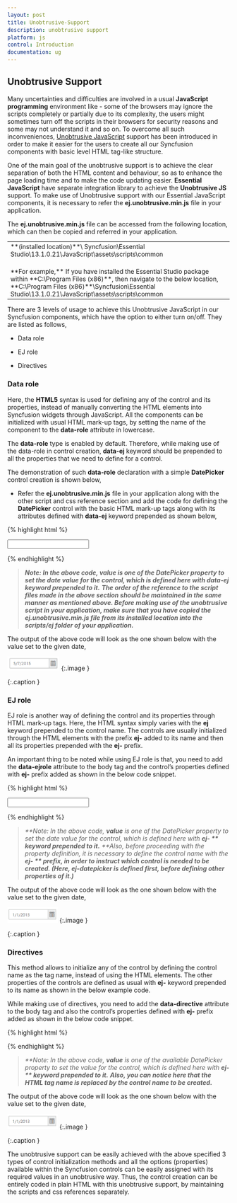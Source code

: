 ```yaml
---
layout: post
title: Unobtrusive-Support
description: unobtrusive support
platform: js
control: Introduction
documentation: ug
---
```


## Unobtrusive Support

Many uncertainties and difficulties are involved in a usual **JavaScript programming** environment like - some of the browsers may ignore the scripts completely or partially due to its complexity, the users might sometimes turn off the scripts in their browsers for security reasons and some may not understand it and so on. To overcome all such inconveniences, [Unobtrusive JavaScript](http://www.w3.org/wiki/The_principles_of_unobtrusive_JavaScript) support has been introduced in order to make it easier for the users to create all our Syncfusion components with basic level HTML tag-like structure. 

One of the main goal of the unobtrusive support is to achieve the clear separation of both the HTML content and behaviour, so as to enhance the page loading time and to make the code updating easier. **Essential JavaScript** have separate integration library to achieve the **Unobtrusive JS** support. To make use of Unobtrusive support with our Essential JavaScript components, it is necessary to refer the **ej.unobtrusive.min.js** file in your application.

The **ej.unobtrusive.min.js** file can be accessed from the following location, which can then be copied and referred in your application.

<table>
<tr>
<td>
**(installed location)**\ Syncfusion\Essential Studio\13.1.0.21\JavaScript\assets\scripts\common
</td>
</tr>
<tr>
<td>
<br/>
**For example,** If you have installed the Essential Studio package within **C:\Program Files (x86)**, then navigate to the below location,
<br/>
**C:\Program Files (x86)**\Syncfusion\Essential Studio\13.1.0.21\JavaScript\assets\scripts\common
</td>
</tr>
</table>




There are 3 levels of usage to achieve this Unobtrusive JavaScript in our Syncfusion components, which have the option to either turn on/off. They are listed as follows,

* Data role

* EJ role

* Directives

### Data role

Here, the **HTML5** syntax is used for defining any of the control and its properties, instead of manually converting the HTML elements into Syncfusion widgets through JavaScript. All the components can be initialized with usual HTML mark-up tags, by setting the name of the component to the **data-role** attribute in lowercase. 

The **data-role** type is enabled by default. Therefore, while making use of the data-role in control creation, **data-ej** keyword should be prepended to all the properties that we need to define for a control.

The demonstration of such **data-role** declaration with a simple **DatePicker** control creation is shown below,

* Refer the **ej.unobtrusive.min.js** file in your application along with the other script and css reference section and add the code for defining the **DatePicker** control with the basic HTML mark-up tags along with its attributes defined with **data-ej** keyword prepended as shown below, 

{% highlight html %}

<!DOCTYPE html>
<html xmlns="http://www.w3.org/1999/xhtml">
<head>
    <title>My first HTML page</title>
    <link href="Content/ej/web/default-theme/ej.web.all.min.css" rel="stylesheet" />
    <script src="Scripts/jquery-1.10.2.min.js"></script>
    <script src="Scripts/jquery.easing.1.3.min.js"></script>
    <script src="Scripts/jquery.globalize.min.js"></script>
    <script src="Scripts/jsrender.min.js"></script>
    <script src="Scripts/ej/ej.web.all.min.js"></script>
    <script src="Scripts/ej/ej.unobtrusive.min.js"></script>
</head>
<body> 

<!--DatePicker Control creation with data-role-->
<input id="myDatePicker" data-role="ejdatepicker" data-ej-value="05/07/2015" />

</body>

</html>    



{% endhighlight %}




> _**Note: In the above code, **value** is one of the DatePicker property to set the date value for the control, which is defined here with **data-ej** keyword prepended to it.**_
> _**The order of the reference to the script files made in the above section should be maintained in the same manner as mentioned above. Before making use of the unobtrusive script in your application, make sure that you have copied the **ej.unobtrusive.min.js** file from its installed location into the **scripts/ej** folder of your application.**_





The output of the above code will look as the one shown below with the value set to the given date,

![](Unobtrusive-Support_images/Unobtrusive-Support_img1.png)
{:.image }


{:.caption }


### EJ role

EJ role is another way of defining the control and its properties through HTML mark-up tags. Here, the HTML syntax simply varies with the **ej** keyword prepended to the control name. The controls are usually initialized through the HTML elements with the prefix **ej-** added to its name and then all its properties prepended with the **ej-** prefix.

An important thing to be noted while using EJ role is that, you need to add the **data-ejrole** attribute to the body tag and the control’s properties defined with **ej-** prefix added as shown in the below code snippet.

{% highlight html %}

<!DOCTYPE html>
<html xmlns="http://www.w3.org/1999/xhtml">
<head>
    <title>My first HTML page</title>
    <link href="Content/ej/web/default-theme/ej.web.all.min.css" rel="stylesheet" />
    <script src="Scripts/jquery-1.10.2.min.js"></script>
    <script src="Scripts/jquery.easing.1.3.min.js"></script>
    <script src="Scripts/jquery.globalize.min.js"></script>
    <script src="Scripts/jsrender.min.js"></script>
    <script src="Scripts/ej/ej.web.all.min.js"></script>
    <script src="Scripts/ej/ej.unobtrusive.min.js"></script>
</head>
<body **data-ejrole**> 

<!--DatePicker Control creation with ej-role-->
<input id="myDatePicker" type="text" ej-datepicker ej-value= "01/01/2013" />

</body>

</html>   


{% endhighlight %}



> _**Note: In the above code, **value** is one of the DatePicker property to set the date value for the control, which is defined here with **ej- ** keyword prepended to it.**_ 
> _**Also, before proceeding with the property definition, it is necessary to define the control name with the **ej- ** prefix, in order to instruct which control is needed to be created. (Here, ej-datepicker is defined first, before defining other properties of it.)**_





The output of the above code will look as the one shown below with the value set to the given date,

![](Unobtrusive-Support_images/Unobtrusive-Support_img2.png)
{:.image }


{:.caption }


### Directives

This method allows to initialize any of the control by defining the control name as the tag name, instead of using the HTML elements. The other properties of the controls are defined as usual with **ej-** keyword prepended to its name as shown in the below example code.

While making use of directives, you need to add the **data-directive** attribute to the body tag and also the control’s properties defined with **ej-** prefix added as shown in the below code snippet.

{% highlight html %}

<!DOCTYPE html>
<html xmlns="http://www.w3.org/1999/xhtml">
<head>
    <title>My first HTML page</title>
    <link href="Content/ej/web/default-theme/ej.web.all.min.css" rel="stylesheet" />
    <script src="Scripts/jquery-1.10.2.min.js"></script>
    <script src="Scripts/jquery.easing.1.3.min.js"></script>
    <script src="Scripts/jquery.globalize.min.js"></script>
    <script src="Scripts/jsrender.min.js"></script>
    <script src="Scripts/ej/ej.web.all.min.js"></script>
    <script src="Scripts/ej/ej.unobtrusive.min.js"></script>
</head>
<body data-directive> 

<!--DatePicker Control creation with data-directive-->
<datepicker ej-value="01/01/2015" ></datepicker>

</body>

</html>  


{% endhighlight %}



> _**Note: In the above code, **value** is one of the available DatePicker property to set the value for the control, which is defined here with **ej- ** keyword prepended to it.**_ 
> _**Also, you can notice here that the HTML tag name is replaced by the control name to be created.**_




The output of the above code will look as the one shown below with the value set to the given date,

![](Unobtrusive-Support_images/Unobtrusive-Support_img3.png)
{:.image }


{:.caption }


The unobtrusive support can be easily achieved with the above specified 3 types of control initialization methods and all the options (properties) available within the Syncfusion controls can be easily assigned with its required values in an unobtrusive way. Thus, the control creation can be entirely coded in plain HTML with this unobtrusive support, by maintaining the scripts and css references separately.

